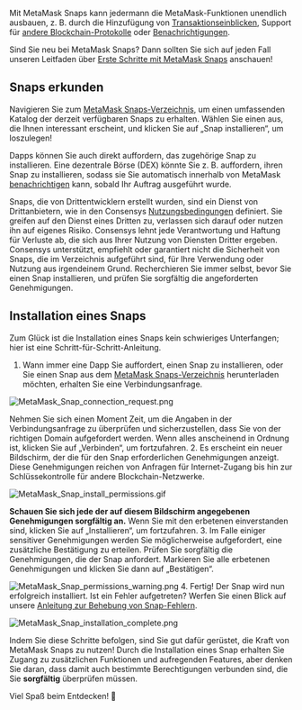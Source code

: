 Mit MetaMask Snaps kann jedermann die MetaMask-Funktionen unendlich ausbauen, z. B. durch die Hinzufügung von [Transaktionseinblicken](https://support.metamask.io/hc/en-us/articles/18377011111579), Support für [andere Blockchain-Protokolle](https://support.metamask.io/hc/en-us/articles/18376977618843) oder [Benachrichtigungen](https://support.metamask.io/hc/en-us/articles/18376956006171).


Sind Sie neu bei MetaMask Snaps? Dann sollten Sie sich auf jeden Fall unseren Leitfaden über [Erste Schritte mit MetaMask Snaps](https://support.metamask.io/hc/en-us/articles/18377120661019) anschauen!


Snaps erkunden
--------------


Navigieren Sie zum [MetaMask Snaps-Verzeichnis](https://snaps.metamask.io/?utm_source=metamaskSupport&utm_medium=knowledge-base&utm_campaign=2023_Sep_snaps-launch_content_none), um einen umfassenden Katalog der derzeit verfügbaren Snaps zu erhalten. Wählen Sie einen aus, die Ihnen interessant erscheint, und klicken Sie auf „Snap installieren“, um loszulegen!


Dapps können Sie auch direkt auffordern, das zugehörige Snap zu installieren. Eine dezentrale Börse (DEX) könnte Sie z. B. auffordern, ihren Snap zu installieren, sodass sie Sie automatisch innerhalb von MetaMask [benachrichtigen](https://support.metamask.io/hc/en-us/articles/18376956006171) kann, sobald Ihr Auftrag ausgeführt wurde.



Snaps, die von Drittentwicklern erstellt wurden, sind ein Dienst von Drittanbietern, wie in den Consensys [Nutzungsbedingungen](https://consensys.io/terms-of-use/) definiert. Sie greifen auf den Dienst eines Dritten zu, verlassen sich darauf oder nutzen ihn auf eigenes Risiko. Consensys lehnt jede Verantwortung und Haftung für Verluste ab, die sich aus Ihrer Nutzung von Diensten Dritter ergeben. Consensys unterstützt, empfiehlt oder garantiert nicht die Sicherheit von Snaps, die im Verzeichnis aufgeführt sind, für Ihre Verwendung oder Nutzung aus irgendeinem Grund. Recherchieren Sie immer selbst, bevor Sie einen Snap installieren, und prüfen Sie sorgfältig die angeforderten Genehmigungen.



Installation eines Snaps
------------------------


Zum Glück ist die Installation eines Snaps kein schwieriges Unterfangen; hier ist eine Schritt-für-Schritt-Anleitung.


1. Wann immer eine Dapp Sie auffordert, einen Snap zu installieren, oder Sie einen Snap aus dem [MetaMask Snaps-Verzeichnis](https://snaps.metamask.io/?utm_source=metamaskSupport&utm_medium=knowledge-base&utm_campaign=2023_Sep_snaps-launch_content_none) herunterladen möchten, erhalten Sie eine Verbindungsanfrage.  
  

![MetaMask_Snap_connection_request.png](https://support.metamask.io/hc/article_attachments/18406921359643)


Nehmen Sie sich einen Moment Zeit, um die Angaben in der Verbindungsanfrage zu überprüfen und sicherzustellen, dass Sie von der richtigen Domain aufgefordert werden. Wenn alles anscheinend in Ordnung ist, klicken Sie auf „Verbinden“, um fortzufahren.
2. Es erscheint ein neuer Bildschirm, der die für den Snap erforderlichen Genehmigungen anzeigt. Diese Genehmigungen reichen von Anfragen für Internet-Zugang bis hin zur Schlüssekontrolle für andere Blockchain-Netzwerke.  
  

![MetaMask_Snap_install_permissions.gif](https://support.metamask.io/hc/article_attachments/18406892239131)


**Schauen Sie sich jede der auf diesem Bildschirm angegebenen Genehmigungen sorgfältig an.** Wenn Sie mit den erbetenen einverstanden sind, klicken Sie auf „Installieren“, um fortzufahren.
3. Im Falle einiger sensitiver Genehmigungen werden Sie möglicherweise aufgefordert, eine zusätzliche Bestätigung zu erteilen. Prüfen Sie sorgfältig die Genehmigungen, die der Snap anfordert. Markieren Sie alle erbetenen Genehmigungen und klicken Sie dann auf „Bestätigen“.


![MetaMask_Snap_permissions_warning.png](https://support.metamask.io/hc/article_attachments/18406921361563)
4. Fertig! Der Snap wird nun erfolgreich installiert. Ist ein Fehler aufgetreten? Werfen Sie einen Blick auf unsere [Anleitung zur Behebung von Snap-Fehlern](https://support.metamask.io/hc/en-us/articles/18377083455771).


![MetaMask_Snap_installation_complete.png](https://support.metamask.io/hc/article_attachments/18406892242843)


Indem Sie diese Schritte befolgen, sind Sie gut dafür gerüstet, die Kraft von MetaMask Snaps zu nutzen! Durch die Installation eines Snap erhalten Sie Zugang zu zusätzlichen Funktionen und aufregenden Features, aber denken Sie daran, dass damit auch bestimmte Berechtigungen verbunden sind, die Sie **sorgfältig** überprüfen müssen.


Viel Spaß beim Entdecken! 🚀

